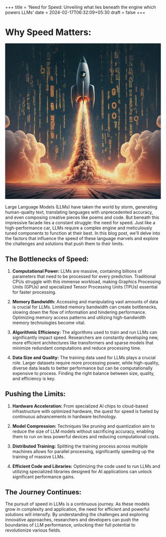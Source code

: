 +++
title = 'Need for Speed: Unveiling what lies beneath the engine which powers LLMs'
date = 2024-02-17T06:32:09+05:30
draft = false
+++



# Why Speed Matters:



![alt text](/docs/blog.png "### Title")




Large Language Models (LLMs) have taken the world by storm, generating human-quality text, translating languages with unprecedented accuracy, and even composing creative pieces like poems and code. But beneath this impressive facade lies a constant struggle: the need for speed. Just like a high-performance car, LLMs require a complex engine and meticulously tuned components to function at their best. In this blog post, we'll delve into the factors that influence the speed of these language marvels and explore the challenges and solutions that push them to their limits.

## The Bottlenecks of Speed:

1. **Computational Power:** LLMs are massive, containing billions of parameters that need to be processed for every prediction. Traditional CPUs struggle with this immense workload, making Graphics Processing Units (GPUs) and specialized Tensor Processing Units (TPUs) essential for faster processing.

2. **Memory Bandwidth:** Accessing and manipulating vast amounts of data is crucial for LLMs. Limited memory bandwidth can create bottlenecks, slowing down the flow of information and hindering performance. Optimizing memory access patterns and utilizing high-bandwidth memory technologies become vital.

3. **Algorithmic Efficiency:** The algorithms used to train and run LLMs can significantly impact speed. Researchers are constantly developing new, more efficient architectures like transformers and sparse models that minimize redundant computations and reduce processing time.

4. **Data Size and Quality:** The training data used for LLMs plays a crucial role. Larger datasets require more processing power, while high-quality, diverse data leads to better performance but can be computationally expensive to process. Finding the right balance between size, quality, and efficiency is key.

## Pushing the Limits:

1. **Hardware Acceleration:** From specialized AI chips to cloud-based infrastructure with optimized hardware, the quest for speed is fueled by continuous advancements in hardware technology.

2. **Model Compression:** Techniques like pruning and quantization aim to reduce the size of LLM models without sacrificing accuracy, enabling them to run on less powerful devices and reducing computational costs.

3. **Distributed Training:** Splitting the training process across multiple machines allows for parallel processing, significantly speeding up the training of massive LLMs.

4. **Efficient Code and Libraries:** Optimizing the code used to run LLMs and utilizing specialized libraries designed for AI applications can unlock significant performance gains.

## The Journey Continues:

The pursuit of speed in LLMs is a continuous journey. As these models grow in complexity and application, the need for efficient and powerful solutions will intensify. By understanding the challenges and exploring innovative approaches, researchers and developers can push the boundaries of LLM performance, unlocking their full potential to revolutionize various fields.